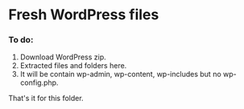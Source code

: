 # Fresh WordPress files

### To do:
1. Download WordPress zip.
2. Extracted files and folders here.
3. It will be contain wp-admin, wp-content, wp-includes but no wp-config.php.

That's it for this folder.